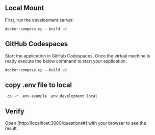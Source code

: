 ## Local Mount

First, run the development server:

```
docker-compose up --build -d
```

## GitHub Codespaces

Start the application in GitHub Codespaces. Once the virtual machine is ready execute the below command to start your application.

```
docker-compose up --build -d
```

## copy .env file to local

```
 cp -r .env.example .env.development.local
```

## Verify

Open [http://localhost:3000/questions#] with your browser to see the result.
